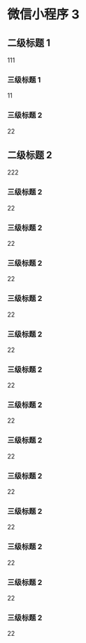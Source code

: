 # 微信小程序 3

## 二级标题 1

111

### 三级标题 1

11

### 三级标题 2

22

## 二级标题 2

222

### 三级标题 2

22

### 三级标题 2

22

### 三级标题 2

22

### 三级标题 2

22

### 三级标题 2

22

### 三级标题 2

22

### 三级标题 2

22

### 三级标题 2

22

### 三级标题 2

22

### 三级标题 2

22

### 三级标题 2

22

### 三级标题 2

22

### 三级标题 2

22
